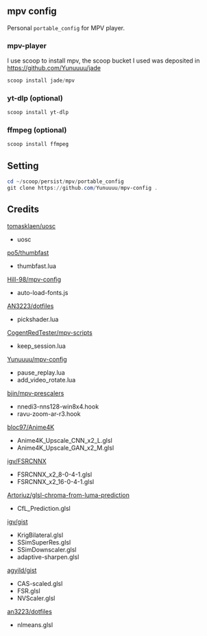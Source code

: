 ## mpv config

Personal `portable_config` for MPV player.

### mpv-player
I use scoop to install mpv, the scoop bucket I used was deposited in <https://github.com/Yunuuuu/jade>

```powershell
scoop install jade/mpv
```

### yt-dlp (optional)

```powershell
scoop install yt-dlp 
```

### ffmpeg (optional)

```powershell
scoop install ffmpeg
```

## Setting
```powershell
cd ~/scoop/persist/mpv/portable_config
git clone https://github.com/Yunuuuu/mpv-config .
```

## Credits

[tomasklaen/uosc](https://github.com/tomasklaen/uosc)

- uosc

[po5/thumbfast](https://github.com/po5/thumbfast)

- thumbfast.lua

[Hill-98/mpv-config](https://github.com/Hill-98/mpv-config)

- auto-load-fonts.js

[AN3223/dotfiles](https://github.com/AN3223/dotfiles)

- pickshader.lua

[CogentRedTester/mpv-scripts](https://github.com/CogentRedTester/mpv-scripts)

- keep_session.lua

[Yunuuuu/mpv-config](https://github.com/Yunuuuu/mpv-config)

- pause_replay.lua
- add_video_rotate.lua

[bjin/mpv-prescalers](https://github.com/bjin/mpv-prescalers/tree/master/gather)

- nnedi3-nns128-win8x4.hook
- ravu-zoom-ar-r3.hook

[bloc97/Anime4K](https://github.com/bloc97/Anime4K)

- Anime4K_Upscale_CNN_x2_L.glsl
- Anime4K_Upscale_GAN_x2_M.glsl

[igv/FSRCNNX](https://github.com/igv/FSRCNN-TensorFlow/releases)

- FSRCNNX_x2_8-0-4-1.glsl
- FSRCNNX_x2_16-0-4-1.glsl

[Artoriuz/glsl-chroma-from-luma-prediction](https://github.com/Artoriuz/glsl-chroma-from-luma-prediction)

- CfL_Prediction.glsl

[igv/gist](https://gist.github.com/igv)

- KrigBilateral.glsl
- SSimSuperRes.glsl
- SSimDownscaler.glsl
- adaptive-sharpen.glsl

[agyild/gist](https://gist.github.com/agyild)

- CAS-scaled.glsl
- FSR.glsl
- NVScaler.glsl

[an3223/dotfiles](https://github.com/AN3223/dotfiles/tree/master/.config/mpv/shaders)

- nlmeans.glsl
